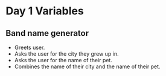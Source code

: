 # Day 1 Variables
## Band name generator
- Greets user.
- Asks the user for the city they grew up in.
- Asks the user for the name of their pet.
- Combines the name of their city and the name of their pet.

